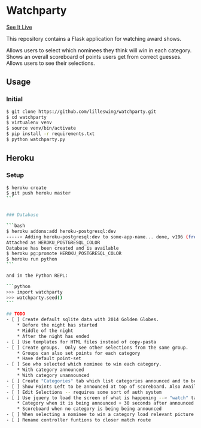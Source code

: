 # Watchparty
[See It Live](http://watchparty.herokuapp.com)

This repository contains a Flask application for watching award shows.

Allows users to select which nominees they think will win in each category.
Shows an overall scoreboard of points users get from correct guesses.
Allows users to see their selections.

## Usage

### Initial

```bash
$ git clone https://github.com/lilleswing/watchparty.git
$ cd watchparty
$ virtualenv venv
$ source venv/bin/activate
$ pip install -r requirements.txt
$ python watchparty.py
```

## Heroku

### Setup
````bash
$ heroku create
$ git push heroku master
```


### Database

```bash
$ heroku addons:add heroku-postgresql:dev
-----> Adding heroku-postgresql:dev to some-app-name... done, v196 (free)
Attached as HEROKU_POSTGRESQL_COLOR
Database has been created and is available
$ heroku pg:promote HEROKU_POSTGRESQL_COLOR
$ heroku run python
```

and in the Python REPL:

```python
>>> import watchparty
>>> watchparty.seed()
```

## TODO
- [ ] Create default sqlite data with 2014 Golden Globes.
    * Before the night has started
    * Middle of the night
    * After the night has ended
- [ ] Use templates for HTML files instead of copy-pasta
- [ ] Create groups.  Only see other selections from the same group.
    * Groups can also set points for each category
    * Have default point-set
- [ ] See who selected which nominee to win each category.
    * With category announced
    * With category unannounced
- [ ] Create "Categories" tab which list categories announced and to be announced
- [ ] Show Points Left to be announced at top of scoreboard. Also Available Points
- [ ] Edit Selections -- requires some sort of auth system
- [ ] Use jquery to load the screen of what is happening --> "watch" tab
    * Category when it is being announced + 30 seconds after announced
    * Scoreboard when no category is being being announced
- [ ] When selecting a nominee to win a category load relevant picture
- [ ] Rename controller funtions to closer match route
